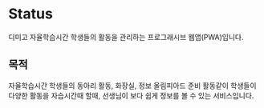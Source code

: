 # Status

디미고 자율학습시간 학생들의 활동을 관리하는 프로그래시브 웹앱(PWA)입니다.

## 목적

자율학습시간 학생들의 동아리 활동, 화장실, 정보 올림피아드 준비 활동같이 학생들이 다양한 활동을 자습시간때 할때, 선생님이 보다 쉽게 정보를 볼 수 있는 서비스입니다.
